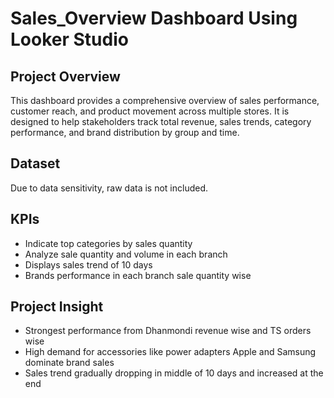 # Sales_Overview Dashboard Using Looker Studio

## Project Overview
This dashboard provides a comprehensive overview of sales performance, customer reach, and product movement across multiple stores. It is designed to help stakeholders track total revenue, sales trends, category performance, and brand distribution by group and time.

## Dataset 
Due to data sensitivity, raw data is not included.

## KPIs
-	Indicate top categories by sales quantity
-	Analyze sale quantity and volume in each branch
-	Displays sales trend of 10 days
-	Brands performance in each branch sale quantity wise
  

## Project Insight
-	Strongest performance from Dhanmondi revenue wise and TS orders wise
-	High demand for accessories like power adapters
	Apple and Samsung dominate brand sales
-	Sales trend gradually dropping in middle of 10 days and increased at the end










